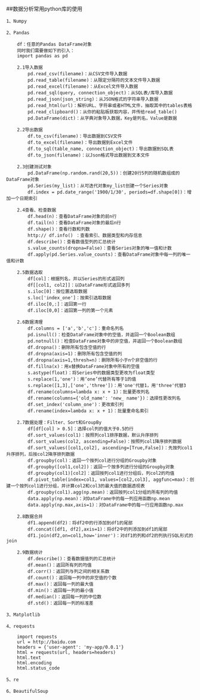 ##数据分析常用python库的使用

	1、Numpy

	2、Pandas
	
		df：任意的Pandas DataFrame对象
		同时我们需要做如下的引入：
		import pandas as pd

		2.1导入数据
			pd.read_csv(filename)：从CSV文件导入数据
			pd.read_table(filename)：从限定分隔符的文本文件导入数据
			pd.read_excel(filename)：从Excel文件导入数据
			pd.read_sql(query, connection_object)：从SQL表/库导入数据
			pd.read_json(json_string)：从JSON格式的字符串导入数据
			pd.read_html(url)：解析URL、字符串或者HTML文件，抽取其中的tables表格
			pd.read_clipboard()：从你的粘贴板获取内容，并传给read_table()
			pd.DataFrame(dict)：从字典对象导入数据，Key是列名，Value是数据

		2.2导出数据
			df.to_csv(filename)：导出数据到CSV文件
			df.to_excel(filename)：导出数据到Excel文件
			df.to_sql(table_name, connection_object)：导出数据到SQL表
			df.to_json(filename)：以Json格式导出数据到文本文件

		2.3创建测试对象
			pd.DataFrame(np.random.rand(20,5))：创建20行5列的随机数组成的DataFrame对象
			pd.Series(my_list)：从可迭代对象my_list创建一个Series对象
			df.index = pd.date_range('1900/1/30', periods=df.shape[0])：增加一个日期索引

		2.4查看、检查数据
			df.head(n)：查看DataFrame对象的前n行
			df.tail(n)：查看DataFrame对象的最后n行
			df.shape()：查看行数和列数
			http:// df.info() ：查看索引、数据类型和内存信息
			df.describe()：查看数值型列的汇总统计
			s.value_counts(dropna=False)：查看Series对象的唯一值和计数
			df.apply(pd.Series.value_counts)：查看DataFrame对象中每一列的唯一值和计数

		2.5数据选取
			df[col]：根据列名，并以Series的形式返回列
			df[[col1, col2]]：以DataFrame形式返回多列
			s.iloc[0]：按位置选取数据
			s.loc['index_one']：按索引选取数据
			df.iloc[0,:]：返回第一行
			df.iloc[0,0]：返回第一列的第一个元素

		2.6数据清理
			df.columns = ['a','b','c']：重命名列名
			pd.isnull()：检查DataFrame对象中的空值，并返回一个Boolean数组
			pd.notnull()：检查DataFrame对象中的非空值，并返回一个Boolean数组
			df.dropna()：删除所有包含空值的行
			df.dropna(axis=1)：删除所有包含空值的列
			df.dropna(axis=1,thresh=n)：删除所有小于n个非空值的行
			df.fillna(x)：用x替换DataFrame对象中所有的空值
			s.astype(float)：将Series中的数据类型更改为float类型
			s.replace(1,'one')：用‘one’代替所有等于1的值
			s.replace([1,3],['one','three'])：用'one'代替1，用'three'代替3
			df.rename(columns=lambda x: x + 1)：批量更改列名
			df.rename(columns={'old_name': 'new_ name'})：选择性更改列名
			df.set_index('column_one')：更改索引列
			df.rename(index=lambda x: x + 1)：批量重命名索引

		2.7数据处理：Filter、Sort和GroupBy
			df[df[col] > 0.5]：选择col列的值大于0.5的行
			df.sort_values(col1)：按照列col1排序数据，默认升序排列
			df.sort_values(col2, ascending=False)：按照列col1降序排列数据
			df.sort_values([col1,col2], ascending=[True,False])：先按列col1升序排列，后按col2降序排列数据
			df.groupby(col)：返回一个按列col进行分组的Groupby对象
			df.groupby([col1,col2])：返回一个按多列进行分组的Groupby对象
			df.groupby(col1)[col2]：返回按列col1进行分组后，列col2的均值
			df.pivot_table(index=col1, values=[col2,col3], aggfunc=max)：创建一个按列col1进行分组，并计算col2和col3的最大值的数据透视表
			df.groupby(col1).agg(np.mean)：返回按列col1分组的所有列的均值
			data.apply(np.mean)：对DataFrame中的每一列应用函数np.mean
			data.apply(np.max,axis=1)：对DataFrame中的每一行应用函数np.max

		2.8数据合并
			df1.append(df2)：将df2中的行添加到df1的尾部
			df.concat([df1, df2],axis=1)：将df2中的列添加到df1的尾部
			df1.join(df2,on=col1,how='inner')：对df1的列和df2的列执行SQL形式的join

		2.9数据统计
			df.describe()：查看数据值列的汇总统计
			df.mean()：返回所有列的均值
			df.corr()：返回列与列之间的相关系数
			df.count()：返回每一列中的非空值的个数
			df.max()：返回每一列的最大值
			df.min()：返回每一列的最小值
			df.median()：返回每一列的中位数
			df.std()：返回每一列的标准差

	3、Matplotlib

	4、requests

		import requests
		url = http://baidu.com
		headers = {'user-agent': 'my-app/0.0.1'}
		html = requests(url, headers=headers)
		html.text
		html.encoding
		html.status_code

	5、re

	6、BeautifulSoup